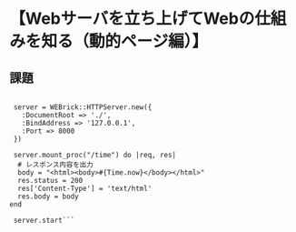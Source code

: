 # 【Webサーバを立ち上げてWebの仕組みを知る（動的ページ編）】  

## 課題  

```require 'webrick'

 server = WEBrick::HTTPServer.new({ 
   :DocumentRoot => './',
   :BindAddress => '127.0.0.1',
   :Port => 8000
 })

 server.mount_proc("/time") do |req, res|
  # レスポンス内容を出力
  body = "<html><body>#{Time.now}</body></html>"
  res.status = 200
  res['Content-Type'] = 'text/html'
  res.body = body
end
 
 server.start```
